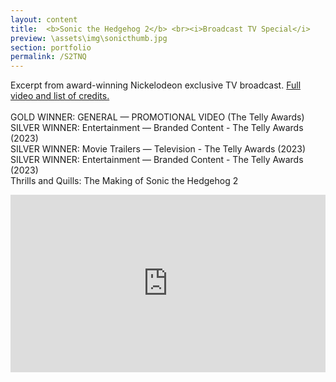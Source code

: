 ```yaml
---
layout: content
title:  <b>Sonic the Hedgehog 2</b> <br><i>Broadcast TV Special</i>
preview: \assets\img\sonicthumb.jpg
section: portfolio
permalink: /S2TNQ
---
```

Excerpt from award-winning Nickelodeon exclusive TV broadcast. <a href="https://www.tellyawards.com/winners/2023/promotional-video/general-entertainment/thrills-quills-the-making-of-sonic-the-hedgehog-2/289769">Full video and list of credits.</a>
<br>
<br>GOLD WINNER: GENERAL — PROMOTIONAL VIDEO (The Telly Awards)<br>
SILVER WINNER: Entertainment — Branded Content - The Telly Awards (2023)<br>
SILVER WINNER: Movie Trailers — Television - The Telly Awards (2023)<br>
SILVER WINNER: Entertainment — Branded Content - The Telly Awards (2023)<br>
Thrills and Quills: The Making of Sonic the Hedgehog 2<br>
<!-- <body><center><iframe width="560" height="315" src="https://www.youtube.com/embed/dhVBuOhmNVc" title="YouTube video player" frameborder="0" allow="accelerometer; autoplay; clipboard-write; encrypted-media; gyroscope; picture-in-picture; web-share" allowfullscreen></iframe></center></body> -->

<body><center><div style="padding:56.25% 0 0 0;position:relative;"><iframe src="https://player.vimeo.com/video/803709125?h=9d543759d1&amp;playsinline=0&amp;badge=0&amp;autopause=0&amp;player_id=0&amp;app_id=58479" frameborder="0" allow="autoplay; fullscreen; picture-in-picture" allowfullscreen style="position:absolute;top:0;left:0;width:100%;height:100%;" title="Thrills &amp;amp; Quills - Excerpt.mp4"></iframe></div><script src="https://player.vimeo.com/api/player.js"></script>
<!-- Excerpt from award-winning Nickelodeon exclusive TV broadcast. created with two other editors and design/animation team.<br> -->
<!-- <br>GOLD WINNER: GENERAL — PROMOTIONAL VIDEO (The Telly Awards)<br>
SILVER WINNER: Entertainment — Branded Content - The Telly Awards (2023)<br>
SILVER WINNER: Movie Trailers — Television - The Telly Awards (2023)<br>
SILVER WINNER: Entertainment — Branded Content - The Telly Awards (2023)<br> -->
<!-- <b><a href="https://www.tellyawards.com/winners/2023/promotional-video/general-entertainment/thrills-quills-the-making-of-sonic-the-hedgehog-2/289769">Full video and list of credits can be viewed here.</a></b> -->
<br><br>
<!-- Excerpt from Nickelodeon exclusive TV broadcast. Collaborated with two other editors and design/animation team.<br> -->
<!-- Full video <a href="https://youtu.be/dhVBuOhmNVc">can be viewed here.</a> <br> -->
</center></body>